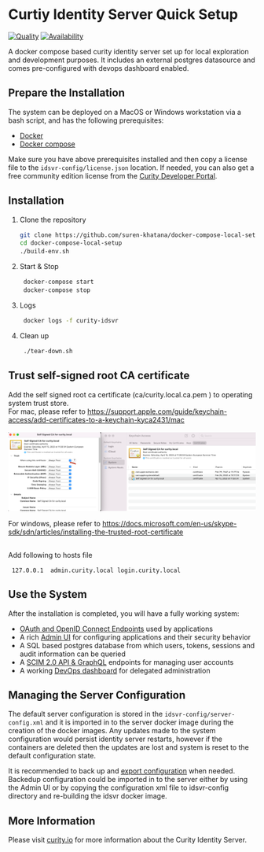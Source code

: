 #  Curtiy Identity Server Quick Setup 

[![Quality](https://img.shields.io/badge/quality-experiment-red)](https://curity.io/resources/code-examples/status/)
[![Availability](https://img.shields.io/badge/availability-source-blue)](https://curity.io/resources/code-examples/status/)

A docker compose based curity identity server set up for local exploration and development purposes. 
It includes an external postgres datasource and comes pre-configured with devops dashboard enabled.

## Prepare the Installation

The system can be deployed on a MacOS or Windows workstation via a bash script, and has the following prerequisites:

* [Docker](https://docs.docker.com/get-docker/)
* [Docker compose](https://docs.docker.com/compose/install/)

Make sure you have above prerequisites installed and then copy a license file to the `idsvr-config/license.json` location.
If needed, you can also get a free community edition license from the [Curity Developer Portal](https://developer.curity.io).
 
## Installation

 1. Clone the repository
    ```sh
    git clone https://github.com/suren-khatana/docker-compose-local-setup.git
    cd docker-compose-local-setup
    ./build-env.sh
    ```
 2. Start & Stop 
    ```sh
     docker-compose start
     docker-compose stop
    ```
 3. Logs
    ```sh
     docker logs -f curity-idsvr
    ```

 4. Clean up
    ```sh
     ./tear-down.sh
    ```



## Trust self-signed root CA certificate

Add the self signed root ca certificate (ca/curity.local.ca.pem ) to operating system trust store.<br>
For mac, please refer to https://support.apple.com/guide/keychain-access/add-certificates-to-a-keychain-kyca2431/mac <br> <br>
![root ca configuration](./docs/ca-trust.png "Root ca trust configuration")

For windows, please refer to https://docs.microsoft.com/en-us/skype-sdk/sdn/articles/installing-the-trusted-root-certificate

## 
Add following to hosts file
 ```
  127.0.0.1  admin.curity.local login.curity.local
 ```

## Use the System

After the installation is completed, you will have a fully working system:

- [OAuth and OpenID Connect Endpoints](https://localhost:8443/~/.well-known/openid-configuration) used by applications
- A rich [Admin UI](https://localhost:6749/admin) for configuring applications and their security behavior
- A SQL based postgres database from which users, tokens, sessions and audit information can be queried
- A [SCIM 2.0 API & GraphQL](https://localhost:6749/admin/#/profiles/user-management/user-management/endpoints) endpoints for managing user accounts
- A working [DevOps dashboard](https://localhost:6749/admin/dashboard) for delegated administration



## Managing the Server Configuration
The default server configuration is stored in the `idsvr-config/server-config.xml` and it is imported in to the server docker image during the creation of the docker images. Any updates made to the system configuration would persist identity server restarts, however if the containers are deleted then the updates are lost and system is reset to the default configuration state.

It is recommended to back up and [export configuration](https://curity.io/docs/idsvr/latest/configuration-guide/backup.html) when needed. Backedup configuration could be imported in to the server either by using the Admin UI or by copying the configuration xml file to idsvr-config directory and re-building the idsvr docker image.




## More Information

Please visit [curity.io](https://curity.io/) for more information about the Curity Identity Server.